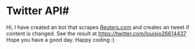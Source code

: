# Twitter API#

Hi, I have created an bot that scrapes [Reuters.com](https://www.reuters.com/business/future-of-money/) and creates an tweet if content is changed.
See the result at https://twitter.com/louisjo26614437
Hope you have a good day. Happy coding :)
